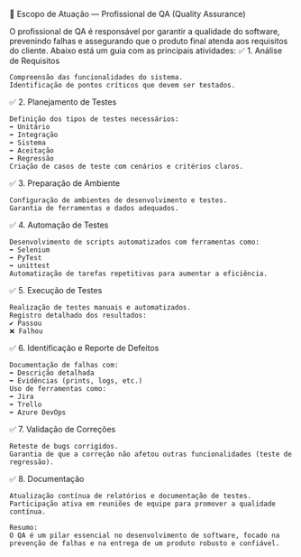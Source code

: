 🧪 Escopo de Atuação — Profissional de QA (Quality Assurance)

O profissional de QA é responsável por garantir a qualidade do software, prevenindo falhas e assegurando que o produto final atenda aos requisitos do cliente. Abaixo está um guia com as principais atividades:
✅ 1. Análise de Requisitos

    Compreensão das funcionalidades do sistema.
    Identificação de pontos críticos que devem ser testados.

✅ 2. Planejamento de Testes

    Definição dos tipos de testes necessários:
    ➡️ Unitário
    ➡️ Integração
    ➡️ Sistema
    ➡️ Aceitação
    ➡️ Regressão
    Criação de casos de teste com cenários e critérios claros.

✅ 3. Preparação de Ambiente

    Configuração de ambientes de desenvolvimento e testes.
    Garantia de ferramentas e dados adequados.

✅ 4. Automação de Testes

    Desenvolvimento de scripts automatizados com ferramentas como:
    ➡️ Selenium
    ➡️ PyTest
    ➡️ unittest
    Automatização de tarefas repetitivas para aumentar a eficiência.

✅ 5. Execução de Testes

    Realização de testes manuais e automatizados.
    Registro detalhado dos resultados:
    ✔️ Passou
    ❌ Falhou

✅ 6. Identificação e Reporte de Defeitos

    Documentação de falhas com:
    ➡️ Descrição detalhada
    ➡️ Evidências (prints, logs, etc.)
    Uso de ferramentas como:
    ➡️ Jira
    ➡️ Trello
    ➡️ Azure DevOps

✅ 7. Validação de Correções

    Reteste de bugs corrigidos.
    Garantia de que a correção não afetou outras funcionalidades (teste de regressão).

✅ 8. Documentação

    Atualização contínua de relatórios e documentação de testes.
    Participação ativa em reuniões de equipe para promover a qualidade contínua.

    Resumo:
    O QA é um pilar essencial no desenvolvimento de software, focado na prevenção de falhas e na entrega de um produto robusto e confiável.
